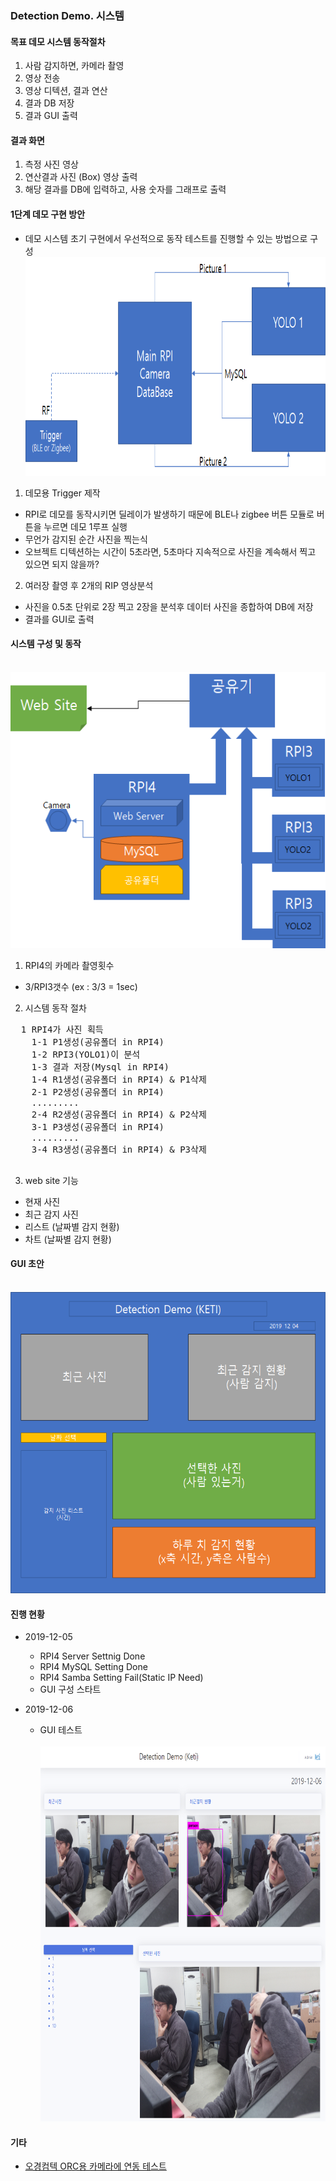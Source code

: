 ### Detection Demo. 시스템

#### 목표 데모 시스템 동작절차
1. 사람 감지하면, 카메라 촬영
2. 영상 전송
3. 영상 디텍션, 결과 연산
4. 결과 DB 저장
5. 결과 GUI 출력

#### 결과 화면
1. 측정 사진 영상
2. 연산결과 사진 (Box) 영상 출력
4. 해당 결과를 DB에 입력하고, 사용 숫자를 그래프로 출력

#### 1단계 데모 구현 방안 
- 데모 시스템 초기 구현에서 우선적으로 동작 테스트를 진행할 수 있는 방법으로 구성 
&nbsp; <img width="" height="350" src="./images/Demo.png"></img><br>

1. 데모용 Trigger 제작
- RPI로 데모를 동작시키면 딜레이가 발생하기 때문에 BLE나 zigbee 버튼 모듈로 버튼을 누르면 데모 1루프 실행
- 무언가 감지된 순간 사진을 찍는식 
- 오브젝트 디텍션하는 시간이 5초라면, 5초마다 지속적으로 사진을 계속해서 찍고 있으면 되지 않을까?

2. 여러장 촬영 후  2개의 RIP 영상분석
- 사진을 0.5초 단위로 2장 찍고 2장을 분석후 데이터 사진을 종합하여 DB에 저장
- 결과를 GUI로 출력

#### 시스템 구성 및 동작

&nbsp; <img width="" height="442" src="./images/system_network.png"></img><br>

1. RPI4의 카메라 촬영횟수<br>
  - 3/RPI3갯수 (ex : 3/3 = 1sec)<br>

2. 시스템 동작 절차
  <pre>
  1 RPI4가 사진 획득
    1-1 P1생성(공유폴더 in RPI4)
    1-2 RPI3(YOLO1)이 분석
    1-3 결과 저장(Mysql in RPI4)
    1-4 R1생성(공유폴더 in RPI4) & P1삭제
    2-1 P2생성(공유폴더 in RPI4)
    .........
    2-4 R2생성(공유폴더 in RPI4) & P2삭제
    3-1 P3생성(공유폴더 in RPI4)
    .........
    3-4 R3생성(공유폴더 in RPI4) & P3삭제
  </pre>
3. web site 기능
  - 현재 사진<br>
  - 최근 감지 사진<br>
  - 리스트 (날짜별 감지 현황)<br>
  - 차트 (날짜별 감지 현황)<br>

#### GUI 초안
&nbsp; <img width="" height="482" src="./images/demo_gui.png"></img><br>

#### 진행 현황
  - 2019-12-05<br>
    - RPI4 Server Settnig Done
    - RPI4 MySQL Setting Done
    - RPI4 Samba Setting Fail(Static IP Need)
    - GUI 구성 스타트
    
  - 2019-12-06<br>
    - GUI 테스트<br>
&nbsp; <img width="" height="600" src="./images/Detection%20Demo.png"></img><br>
    
#### 기타
 - [오경컴텍 ORC용 카메라에 연동 테스트](https://github.com/OKCOMTECH/OK_DEV_LABORATORY/tree/master/PCRS/Camera)

